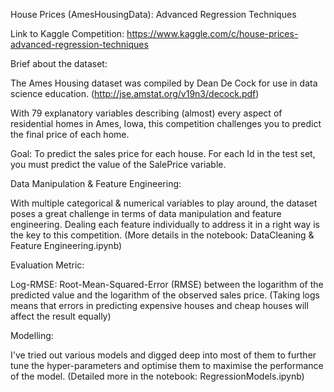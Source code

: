 House Prices (AmesHousingData): Advanced Regression Techniques


Link to Kaggle Competition: https://www.kaggle.com/c/house-prices-advanced-regression-techniques

Brief about the dataset:

The Ames Housing dataset was compiled by Dean De Cock for use in data science education. (http://jse.amstat.org/v19n3/decock.pdf)

With 79 explanatory variables describing (almost) every aspect of residential homes in Ames, Iowa, this competition challenges you to predict the final price of each home.

Goal: To predict the sales price for each house. For each Id in the test set, you must predict the value of the SalePrice variable.

Data Manipulation & Feature Engineering:

With multiple categorical & numerical variables to play around, the dataset poses a great challenge in terms of data manipulation and feature engineering. Dealing each feature individually to address it in a right way is the key to this competition. (More details in the notebook: DataCleaning & Feature Engineering.ipynb)

Evaluation Metric:

Log-RMSE: Root-Mean-Squared-Error (RMSE) between the logarithm of the predicted value and the logarithm of the observed sales price. (Taking logs means that errors in predicting expensive houses and cheap houses will affect the result equally)

Modelling:

I've tried out various models and digged deep into most of them to further tune the hyper-parameters and optimise them to maximise the performance of the model. (Detailed more in the notebook: RegressionModels.ipynb)
